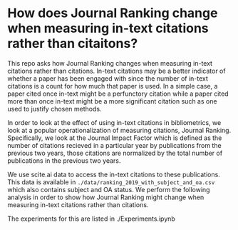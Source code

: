 # How does Journal Ranking change when measuring in-text citations rather than citaitons?

This repo asks how Journal Ranking changes when measuring in-text citations rather than citations.
In-text citations may be a better indicator of whether a paper has been engaged with since the number of in-text citations is a count for how much that paper is used. In a simple case, a paper cited once in-text might be a perfunctory citation while a paper cited more than once in-text might be a more significant citation such as one used to justify chosen methods.

In order to look at the effect of using in-text citations in bibliometrics, we look at a popular operationalization of measuring citations, Journal Ranking. Specifically, we look at the Journal Impact Factor which is defined as the number of citations recieved in a particular year by publications from the previous two years, those citations are normalized by the total number of publications in the previous two years.

We use scite.ai data to access the in-text citations to these publications.
This data is available in `./data/ranking_2019_with_subject_and_oa.csv` which also contains subject and OA status.
We perform the following analysis in order to show how Journal Ranking might change when measuring in-text citations rather than citations.

The experiments for this are listed in ./Experiments.ipynb
